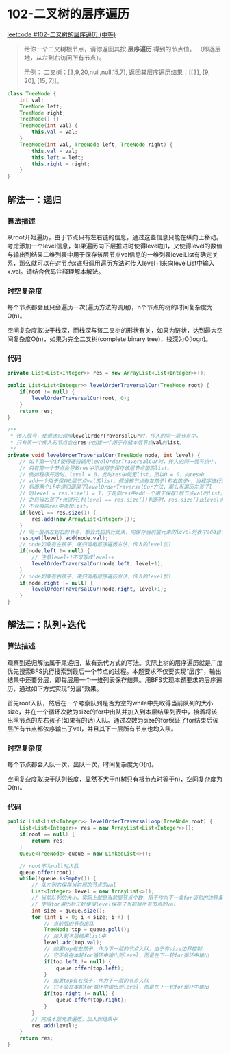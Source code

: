 # 102-二叉树的层序遍历

[leetcode #102-二叉树的层序遍历 (中等)](https://leetcode-cn.com/problems/binary-tree-level-order-traversal/)

> 给你一个二叉树根节点，请你返回其按 **层序遍历** 得到的节点值。 （即逐层地，从左到右访问所有节点）。
>
> 示例：
> 二叉树：[3,9,20,null,null,15,7], 返回其层序遍历结果：[[3], [9, 20], [15, 7]]。

```java
class TreeNode {
    int val;
    TreeNode left;
    TreeNode right;
    TreeNode() {}
    TreeNode(int val) {
        this.val = val;
    }
    TreeNode(int val, TreeNode left, TreeNode right) {
        this.val = val;
        this.left = left;
        this.right = right;
    }
}
```

## 

## 解法一：递归

### 算法描述

从root开始遍历，由于节点只有左右链的信息，通过这些信息只能在纵向上移动。考虑添加一个level信息，如果遍历向下层推进时使得level加1，又使得level的数值与输出到结果二维列表中用于保存该层节点val信息的一维列表levelList有确定关系，那么就可以在对节点x递归调用遍历方法时传入level+1来向levelList中输入x.val。请结合代码注释理解本解法。

### 时空复杂度

每个节点都会且只会遍历一次(遍历方法的调用)，n个节点的树的时间复杂度为O(n)。

空间复杂度取决于栈深，而栈深与该二叉树的形状有关，如果为链状，达到最大空间复杂度O(n)，如果为完全二叉树(complete binary tree)，栈深为O(logn)。

### 代码

```java
private List<List<Integer>> res = new ArrayList<List<Integer>>();

public List<List<Integer>> levelOrderTraversalCur(TreeNode root) {
    if(root != null) {
        levelOrderTraversalCur(root, 0);
    }
    return res;
}

/**
 * 传入层号，使得递归调用levelOrderTraversalCur时，传入的同一层节点中，
 * 只有第一个传入的节点会在res中创建一个用于存储本层节点val的list。
 */
private void levelOrderTraversalCur(TreeNode node, int level) {
    // 如下第一个if使得递归调用levelOrderTraversalCur时，传入的同一层节点中，
    // 只有第一个节点会导致res中添加用于保存该层节点值的list。
    // 例如程序开始时，level = 0，此时res中尚无list，所以0 = 0，向res中
    // add一个用于保存0层节点val的list。假设根节点有左孩子l和右孩子r，当程序进行到
    // 后面两个if中递归调用了levelOrderTraversalCur方法，那么当遍历左孩子l
    // 时level = res.size() = 1，于是向res中add一个用于保存1层节点val的list。
    // 之后当右孩子r也进行if(level == res.size())判断时，res.size()比level大1，
    // 不会再向res中添加list。
    if(level == res.size()) {
        res.add(new ArrayList<Integer>());
    }
    // 同一层从左到右的节点，都会先后执行此条，向保存当前层元素的level列表中add自己的val
    res.get(level).add(node.val);
    // node如果有左孩子，递归调用层序遍历方法，传入的level加1
    if(node.left != null) {
        // 注意level+1不可写成level++
        levelOrderTraversalCur(node.left, level+1);
    }
    // node如果有右孩子，递归调用层序遍历方法，传入的level加1
    if(node.right != null) {
        levelOrderTraversalCur(node.right, level+1);
    }
}
```



## 解法二：队列+迭代

### 算法描述

观察到递归解法属于尾递归，故有迭代方式的写法。实际上树的层序遍历就是广度优先搜索BFS执行搜索到最后一个节点的过程。本题要求不仅要实现“层序“，输出结果中还要分层，即每层用一个一维列表保存结果。用BFS实现本题要求的层序遍历，通过如下方式实现”分层“效果。

首先root入队，然后在一个考察队列是否为空的while中先取得当前队列的大小size，并在一个循环次数为size的for中出队并加入到本层结果列表中，接着将该出队节点的左右孩子(如果有的话)入队。通过次数为size的for保证了for结束后该层所有节点都依序输出了val，并且其下一层所有节点也均入队。

### 时空复杂度

每个节点都会入队一次，出队一次，时间复杂度为O(n)。

空间复杂度取决于队列长度，显然不大于n(树只有根节点时等于n)，空间复杂度为O(n)。

### 代码

```java
public List<List<Integer>> levelOrderTraversalLoop(TreeNode root) {
    List<List<Integer>> res = new ArrayList<List<Integer>>();
    if(root == null) {
        return res;
    }
    Queue<TreeNode> queue = new LinkedList<>();

    // root不为null时入队
    queue.offer(root);
    while(!queue.isEmpty()) {
        // 从左到右保存当前层的节点的val
        List<Integer> level = new ArrayList<>();
        // 当前队列的大小，实际上就是当前层节点个数，用于作为下一条for语句的边界条件，
        // 使得for遍历后正好使得level保存了当前层所有节点的val
        int size = queue.size();
        for (int i = 0; i < size; i++) {
            // 当前层的节点出队
            TreeNode top = queue.poll();
            // 加入到本层结果list中
            level.add(top.val);
            // 如果top有左孩子，作为下一层的节点入队，由于有size边界控制，
            // 它不会在本轮for循环中输出到level，而是在下一轮for循环中输出
            if(top.left != null) {
                queue.offer(top.left);
            }
            // 如果top有右孩子，作为下一层的节点入队
            // 它不会在本轮for循环中输出到level，而是在下一轮for循环中输出
            if(top.right != null) {
                queue.offer(top.right);
            }
        }
        // 完成本层元素遍历，加入到结果中
        res.add(level);
    }
    return res;
}
```


